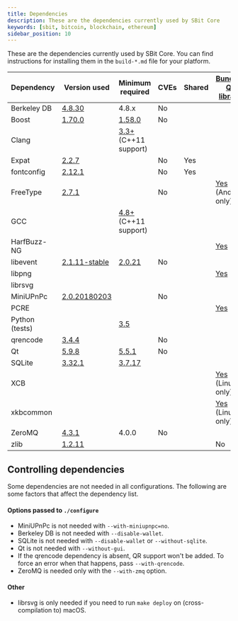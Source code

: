 ```yaml
---
title: Dependencies
description: These are the dependencies currently used by SBit Core
keywords: [sbit, bitcoin, blockchain, ethereum]
sidebar_position: 10
---
```




These are the dependencies currently used by SBit Core. You can find instructions for installing them in the `build-*.md` file for your platform.

| Dependency     | Version used | Minimum required | CVEs | Shared | [Bundled Qt library](https://doc.qt.io/qt-5/configure-options.html#third-party-libraries) |
| -------------- | --- | --- | --- | --- | --- |
| Berkeley DB    | [4.8.30](https://www.oracle.com/technetwork/database/database-technologies/berkeleydb/downloads/index.html) | 4.8.x | No |  |  |
| Boost          | [1.70.0](https://www.boost.org/users/download/) | [1.58.0](https://github.com/bitcoin/bitcoin/pull/19667) | No |  |  |
| Clang          |  | [3.3+](https://releases.llvm.org/download.html) (C++11 support) |  |  |  |
| Expat          | [2.2.7](https://libexpat.github.io/) |  | No | Yes |  |
| fontconfig     | [2.12.1](https://www.freedesktop.org/software/fontconfig/release/) |  | No | Yes |  |
| FreeType       | [2.7.1](https://download.savannah.gnu.org/releases/freetype) |  | No |  | [Yes](https://github.com/bitcoin/bitcoin/blob/master/depends/packages/qt.mk) (Android only) |
| GCC            |  | [4.8+](https://gcc.gnu.org/) (C++11 support) |  |  |  |
| HarfBuzz-NG    |  |  |  |  | [Yes](https://github.com/bitcoin/bitcoin/blob/master/depends/packages/qt.mk) |
| libevent       | [2.1.11-stable](https://github.com/libevent/libevent/releases) | [2.0.21](https://github.com/bitcoin/bitcoin/pull/18676) | No |  |  |
| libpng         |  |  |  |  | [Yes](https://github.com/bitcoin/bitcoin/blob/master/depends/packages/qt.mk) |
| librsvg        | |  |  |  |  |
| MiniUPnPc      | [2.0.20180203](https://miniupnp.tuxfamily.org/files) |  | No |  |  |
| PCRE           |  |  |  |  | [Yes](https://github.com/bitcoin/bitcoin/blob/master/depends/packages/qt.mk) |
| Python (tests) |  | [3.5](https://www.python.org/downloads) |  |  |  |
| qrencode       | [3.4.4](https://fukuchi.org/works/qrencode) |  | No |  |  |
| Qt             | [5.9.8](https://download.qt.io/official_releases/qt/) | [5.5.1](https://github.com/bitcoin/bitcoin/issues/13478) | No |  |  |
| SQLite         | [3.32.1](https://sqlite.org/download.html) | [3.7.17](https://github.com/bitcoin/bitcoin/pull/19077) |  |  |  |
| XCB            |  |  |  |  | [Yes](https://github.com/bitcoin/bitcoin/blob/master/depends/packages/qt.mk) (Linux only) |
| xkbcommon      |  |  |  |  | [Yes](https://github.com/bitcoin/bitcoin/blob/master/depends/packages/qt.mk) (Linux only) |
| ZeroMQ         | [4.3.1](https://github.com/zeromq/libzmq/releases) | 4.0.0 | No |  |  |
| zlib           | [1.2.11](https://zlib.net/) |  |  |  | No |

Controlling dependencies
------------------------
Some dependencies are not needed in all configurations. The following are some factors that affect the dependency list.

#### Options passed to `./configure`

* MiniUPnPc is not needed with  `--with-miniupnpc=no`.
* Berkeley DB is not needed with `--disable-wallet`.
* SQLite is not needed with `--disable-wallet` or `--without-sqlite`.
* Qt is not needed with `--without-gui`.
* If the qrencode dependency is absent, QR support won't be added. To force an error when that happens, pass `--with-qrencode`.
* ZeroMQ is needed only with the `--with-zmq` option.

#### Other
* librsvg is only needed if you need to run `make deploy` on (cross-compilation to) macOS.
